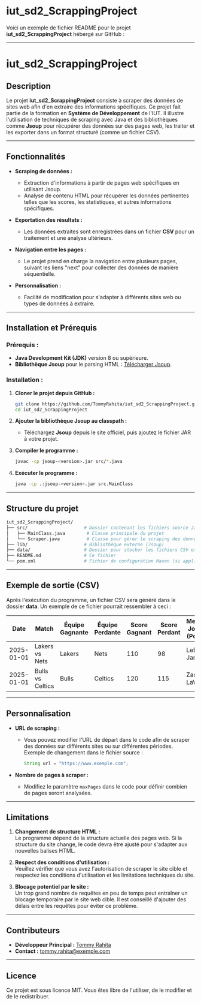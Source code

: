 # iut_sd2_ScrappingProject
Voici un exemple de fichier README pour le projet **iut_sd2_ScrappingProject** hébergé sur GitHub :

---

# **iut_sd2_ScrappingProject**

## **Description**
Le projet **iut_sd2_ScrappingProject** consiste à scraper des données de sites web afin d'en extraire des informations spécifiques. Ce projet fait partie de la formation en **Système de Développement** de l'IUT. Il illustre l'utilisation de techniques de scraping avec Java et des bibliothèques comme **Jsoup** pour récupérer des données sur des pages web, les traiter et les exporter dans un format structuré (comme un fichier CSV).

---

## **Fonctionnalités**
- **Scraping de données :**
  - Extraction d'informations à partir de pages web spécifiques en utilisant Jsoup.
  - Analyse de contenu HTML pour récupérer les données pertinentes telles que les scores, les statistiques, et autres informations spécifiques.

- **Exportation des résultats :**
  - Les données extraites sont enregistrées dans un fichier **CSV** pour un traitement et une analyse ultérieurs.
  
- **Navigation entre les pages :**
  - Le projet prend en charge la navigation entre plusieurs pages, suivant les liens "next" pour collecter des données de manière séquentielle.

- **Personnalisation :**
  - Facilité de modification pour s'adapter à différents sites web ou types de données à extraire.

---

## **Installation et Prérequis**

### **Prérequis :**
- **Java Development Kit (JDK)** version 8 ou supérieure.
- **Bibliothèque Jsoup** pour le parsing HTML : [Télécharger Jsoup](https://jsoup.org/download).

### **Installation :**
1. **Cloner le projet depuis GitHub :**
   ```bash
   git clone https://github.com/TommyRahita/iut_sd2_ScrappingProject.git
   cd iut_sd2_ScrappingProject
   ```

2. **Ajouter la bibliothèque Jsoup au classpath :**
   - Téléchargez **Jsoup** depuis le site officiel, puis ajoutez le fichier JAR à votre projet.
   
3. **Compiler le programme :**
   ```bash
   javac -cp jsoup-<version>.jar src/*.java
   ```

4. **Exécuter le programme :**
   ```bash
   java -cp .:jsoup-<version>.jar src.MainClass
   ```

---

## **Structure du projet**

```bash
iut_sd2_ScrappingProject/
├── src/                     # Dossier contenant les fichiers source Java
│   ├── MainClass.java        # Classe principale du projet
│   └── Scraper.java          # Classe pour gérer le scraping des données
├── lib/                     # Bibliothèque externe (Jsoup)
├── data/                    # Dossier pour stocker les fichiers CSV exportés
├── README.md                # Ce fichier
└── pom.xml                  # Fichier de configuration Maven (si applicable)
```

---

## **Exemple de sortie (CSV)**
Après l'exécution du programme, un fichier CSV sera généré dans le dossier **data**. Un exemple de ce fichier pourrait ressembler à ceci :

| Date       | Match           | Équipe Gagnante | Équipe Perdante | Score Gagnant | Score Perdant | Meilleur Joueur (Points) | Points | Meilleur Joueur (Rebonds) | Rebonds |
|------------|-----------------|-----------------|-----------------|---------------|---------------|--------------------------|--------|---------------------------|---------|
| 2025-01-01 | Lakers vs Nets  | Lakers          | Nets            | 110           | 98            | LeBron James             | 30     | Anthony Davis             | 15      |
| 2025-01-01 | Bulls vs Celtics| Bulls           | Celtics         | 120           | 115           | Zach LaVine              | 40     | Nikola Vucevic            | 12      |

---

## **Personnalisation**

- **URL de scraping :**
  - Vous pouvez modifier l'URL de départ dans le code afin de scraper des données sur différents sites ou sur différentes périodes. Exemple de changement dans le fichier source :
    ```java
    String url = "https://www.exemple.com";
    ```

- **Nombre de pages à scraper :**
  - Modifiez le paramètre `maxPages` dans le code pour définir combien de pages seront analysées.

---

## **Limitations**
1. **Changement de structure HTML :**  
   Le programme dépend de la structure actuelle des pages web. Si la structure du site change, le code devra être ajusté pour s'adapter aux nouvelles balises HTML.
   
2. **Respect des conditions d'utilisation :**  
   Veuillez vérifier que vous avez l'autorisation de scraper le site cible et respectez les conditions d'utilisation et les limitations techniques du site.

3. **Blocage potentiel par le site :**  
   Un trop grand nombre de requêtes en peu de temps peut entraîner un blocage temporaire par le site web cible. Il est conseillé d'ajouter des délais entre les requêtes pour éviter ce problème.

---

## **Contributeurs**

- **Développeur Principal :** [Tommy Rahita](https://github.com/TommyRahita)
- **Contact :** tommy.rahita@exemple.com

---

## **Licence**
Ce projet est sous licence MIT. Vous êtes libre de l'utiliser, de le modifier et de le redistribuer.
